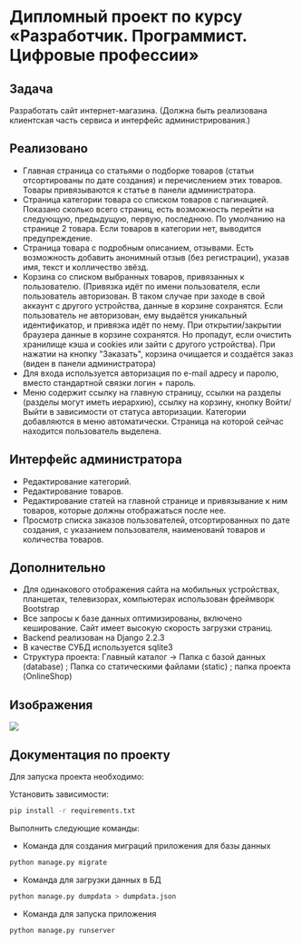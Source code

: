 # Дипломный проект по курсу «Разработчик. Программист. Цифровые профессии»

## Задача

Разработать сайт интернет-магазина. (Должна быть реализована клиентская часть сервиса и интерфейс администрирования.)

## Реализовано

- Главная страница со статьями о подборке товаров (статьи отсортированы по дате создания) и перечислением этих товаров. Товары привязываются к статье в панели администратора.
- Страница категории товара со списком товаров с пагинацией. Показано сколько всего страниц, есть возможность перейти на следующую, предыдущую, первую, последнюю. По умолчанию на странице 2 товара. Если товаров в категории нет, выводится предупреждение.
- Страница товара с подробным описанием, отзывами. Есть возможность добавить анонимный отзыв (без регистрации), указав имя, текст и колличество звёзд.
- Корзина со списком выбранных товаров, привязанных к пользователю. (Привязка идёт по имени пользователя, если пользователь авторизован. В таком случае при заходе в свой аккаунт с другого устройства, данные в корзине сохранятся. Если пользователь не авторизован, ему выдаётся уникальный идентификатор, и привязка идёт по нему. При открытии/закрытии браузера данные в корзине сохранятся. Но пропадут, если очистить хранилище кэша и cookies или зайти с другого устройства). При нажатии на кнопку "Заказать", корзина очищается и создаётся заказ (виден в панели администратора)
- Для входа используется авторизация по e-mail адресу и паролю, вместо стандартной связки логин + пароль.
- Меню содержит ссылку на главную страницу, ссылки на разделы (разделы могут иметь иерархию), ссылку на корзину, кнопку Войти/Выйти в зависимости от статуса авторизации. Категории добавляются в меню автоматически. Страница на которой сейчас находится пользователь выделена.

## Интерфейс администратора

- Редактирование категорий.
- Редактирование товаров.
- Редактирование статей на главной странице и привязывание к ним товаров, которые должны отображаться после нее.
- Просмотр списка заказов пользователей, отсортированных по дате создания, с указанием пользователя, наименованй товаров и количества товаров.

## Дополнительно

- Для одинакового отображения сайта на мобильных устройствах, планшетах, телевизорах, компьютерах использован фреймворк Bootstrap
- Все запросы к базе данных оптимизированы, включено кеширование. Сайт имеет высокую скорость загрузки страниц.
- Backend реализован на Django 2.2.3
- В качестве СУБД используется sqlite3
- Структура проекта: Главный каталог -> Папка с базой данных (database) ; Папка со статическими файлами (static) ; папка проекта (OnlineShop)

## Изображения

![](mygif.gif)

## Документация по проекту

Для запуска проекта необходимо:

Установить зависимости:

```bash
pip install -r requirements.txt
```

Выполнить следующие команды:

- Команда для создания миграций приложения для базы данных

```bash
python manage.py migrate
```

- Команда для загрузки данных в БД

```bash
python manage.py dumpdata > dumpdata.json
```

- Команда для запуска приложения

```bash
python manage.py runserver
```
